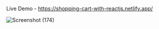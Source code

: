 Live Demo - https://shopping-cart-with-reactjs.netlify.app/

![Screenshot (174)](https://user-images.githubusercontent.com/115920456/226806849-f722b9c3-2876-4a5f-bc82-d60a74ab6b74.png)
